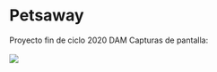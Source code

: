 # Petsaway
Proyecto fin de ciclo 2020 DAM
Capturas de pantalla:<br/><br/>
![](https://github.com/2DAMUE/pfcjun20-petsaway/blob/master/app/src/assets/OnBoarding.PNG)
